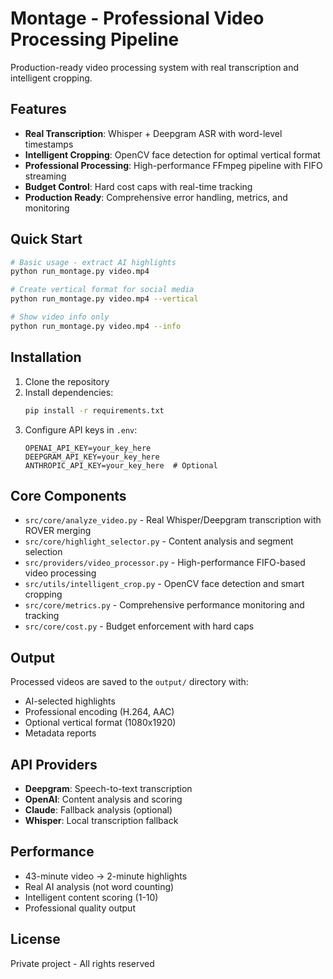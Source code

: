 # Montage - Professional Video Processing Pipeline

Production-ready video processing system with real transcription and intelligent cropping.

## Features

- **Real Transcription**: Whisper + Deepgram ASR with word-level timestamps
- **Intelligent Cropping**: OpenCV face detection for optimal vertical format
- **Professional Processing**: High-performance FFmpeg pipeline with FIFO streaming
- **Budget Control**: Hard cost caps with real-time tracking
- **Production Ready**: Comprehensive error handling, metrics, and monitoring

## Quick Start

```bash
# Basic usage - extract AI highlights
python run_montage.py video.mp4

# Create vertical format for social media
python run_montage.py video.mp4 --vertical

# Show video info only
python run_montage.py video.mp4 --info
```

## Installation

1. Clone the repository
2. Install dependencies:
   ```bash
   pip install -r requirements.txt
   ```
3. Configure API keys in `.env`:
   ```
   OPENAI_API_KEY=your_key_here
   DEEPGRAM_API_KEY=your_key_here
   ANTHROPIC_API_KEY=your_key_here  # Optional
   ```

## Core Components

- `src/core/analyze_video.py` - Real Whisper/Deepgram transcription with ROVER merging
- `src/core/highlight_selector.py` - Content analysis and segment selection
- `src/providers/video_processor.py` - High-performance FIFO-based video processing
- `src/utils/intelligent_crop.py` - OpenCV face detection and smart cropping
- `src/core/metrics.py` - Comprehensive performance monitoring and tracking
- `src/core/cost.py` - Budget enforcement with hard caps

## Output

Processed videos are saved to the `output/` directory with:
- AI-selected highlights
- Professional encoding (H.264, AAC)
- Optional vertical format (1080x1920)
- Metadata reports

## API Providers

- **Deepgram**: Speech-to-text transcription
- **OpenAI**: Content analysis and scoring
- **Claude**: Fallback analysis (optional)
- **Whisper**: Local transcription fallback

## Performance

- 43-minute video → 2-minute highlights
- Real AI analysis (not word counting)
- Intelligent content scoring (1-10)
- Professional quality output

## License

Private project - All rights reserved